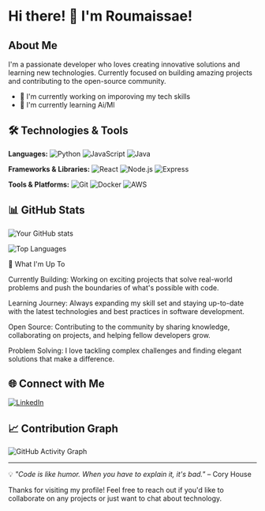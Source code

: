 # Hi there! 👋 I'm Roumaissae!

## About Me
I'm a passionate developer who loves creating innovative solutions and learning new technologies. Currently focused on building amazing projects and contributing to the open-source community.

- 🔭 I'm currently working on imporoving my tech skills
- 🌱 I'm currently learning Ai/Ml

## 🛠️ Technologies & Tools

**Languages:**
![Python](https://img.shields.io/badge/-Python-3776AB?style=flat-square&logo=python&logoColor=white)
![JavaScript](https://img.shields.io/badge/-JavaScript-F7DF1E?style=flat-square&logo=javascript&logoColor=black)
![Java](https://img.shields.io/badge/-Java-007396?style=flat-square&logo=java&logoColor=white)

**Frameworks & Libraries:**
![React](https://img.shields.io/badge/-React-61DAFB?style=flat-square&logo=react&logoColor=black)
![Node.js](https://img.shields.io/badge/-Node.js-339933?style=flat-square&logo=node.js&logoColor=white)
![Express](https://img.shields.io/badge/-Express-000000?style=flat-square&logo=express&logoColor=white)

**Tools & Platforms:**
![Git](https://img.shields.io/badge/-Git-F05032?style=flat-square&logo=git&logoColor=white)
![Docker](https://img.shields.io/badge/-Docker-2496ED?style=flat-square&logo=docker&logoColor=white)
![AWS](https://img.shields.io/badge/-AWS-232F3E?style=flat-square&logo=amazon-aws&logoColor=white)

## 📊 GitHub Stats

![Your GitHub stats](https://github-readme-stats.vercel.app/api?username=pleiadeslol&show_icons=true&theme=radical)

![Top Languages](https://github-readme-stats.vercel.app/api/top-langs/?username=pleiadeslol&layout=compact&theme=radical)

🎯 What I'm Up To

Currently Building: Working on exciting projects that solve real-world problems and push the boundaries of what's possible with code.

Learning Journey: Always expanding my skill set and staying up-to-date with the latest technologies and best practices in software development.

Open Source: Contributing to the community by sharing knowledge, collaborating on projects, and helping fellow developers grow.

Problem Solving: I love tackling complex challenges and finding elegant solutions that make a difference.

## 🌐 Connect with Me

[![LinkedIn](https://img.shields.io/badge/-LinkedIn-0077B5?style=flat-square&logo=linkedin&logoColor=white)](https://www.linkedin.com/in/roumaissae-zarhoune/)

## 📈 Contribution Graph

![GitHub Activity Graph](https://github-readme-activity-graph.vercel.app/graph?username=pleiadeslol&theme=react-dark)

---

💡 *"Code is like humor. When you have to explain it, it's bad."* – Cory House

Thanks for visiting my profile! Feel free to reach out if you'd like to collaborate on any projects or just want to chat about technology.
